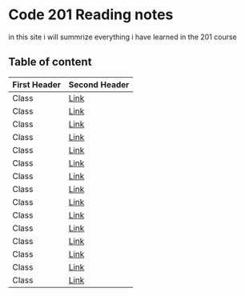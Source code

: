 
# Code 201 Reading notes

in this site i will summrize everything i have learned in the 201 course 

## Table of content 

First Header | Second Header
------------ | -------------
Class | [Link]()
Class | [Link]()
Class | [Link]()
Class | [Link]()
Class | [Link]()
Class | [Link]()
Class | [Link]()
Class | [Link]()
Class | [Link]()
Class | [Link]()
Class | [Link]()
Class | [Link]()
Class | [Link]()
Class | [Link]()
Class | [Link]()


